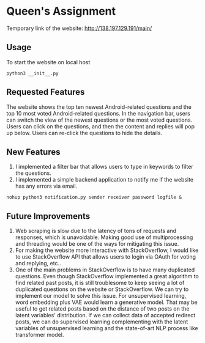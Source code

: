 # Queen's Assignment
Temporary link of the website: http://138.197.129.191/main/

## Usage
To start the website on local host
```
python3 __init__.py
```
## Requested Features
The website shows the top ten newest Android-related questions and the top 10 most voted Android-related questions. In the navigation bar, users can switch the view of the newest questions or the most voted questions. Users can click on the questions, and then the content and replies will pop up below. Users can re-click the questions to hide the details.


## New Features
1. I implemented a filter bar that allows users to type in keywords to filter the questions.
2. I implemented a simple backend application to notify me if the website has any errors via email.
```
nohup python3 notification.py sender receiver password logfile &
```

## Future Improvements
1. Web scraping is slow due to the latency of tons of requests and responses, which is unavoidable. Making good use of multiprocessing and threading would be one of the ways for mitigating this issue.
2. For making the website more interactive with StackOverflow, I would like to use StackOverflow API that allows users to login via OAuth for voting and replying, etc..
3. One of the main problems in StackOverflow is to have many duplicated questions. Even though StackOverflow implemented a great algorithm to find related past posts, it is still troublesome to keep seeing a lot of duplicated questions on the website or StackOverflow. We can try to implement our model to solve this issue. For unsupervised learning, word embedding plus VAE would learn a generative model. That may be useful to get related posts based on the distance of two posts on the latent variables' distribution. If we can collect data of accepted redirect posts, we can do supervised learning complementing with the latent variables of unsupervised learning and the state-of-art NLP process like transformer model. 

